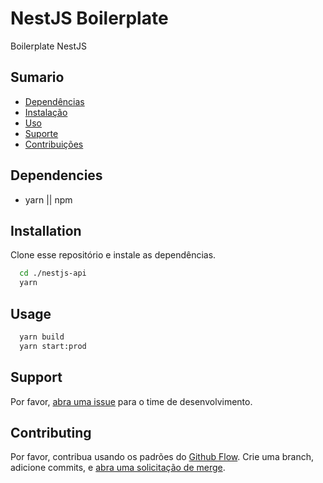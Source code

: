# NestJS Boilerplate

Boilerplate NestJS

## Sumario

- [Dependências](#dependencies)
- [Instalação](#installation)
- [Uso](#usage)
- [Suporte](#support)
- [Contribuições](#contributing)

## Dependencies

- yarn || npm

## Installation

Clone esse repositório e instale as dependências.

```sh
  cd ./nestjs-api
  yarn
```

## Usage

```sh
  yarn build
  yarn start:prod
```

## Support

Por favor, [abra uma issue](https://guides.github.com/introduction/flow/) para o time de desenvolvimento.

## Contributing

Por favor, contribua usando os padrões do [Github Flow](https://guides.github.com/introduction/flow/). Crie uma branch, adicione commits, e [abra uma solicitação de merge](https://guides.github.com/introduction/flow/).
